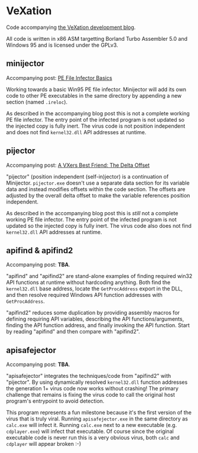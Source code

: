 # VeXation

Code accompanying [the VeXation development blog](https://log.vexation.com).

All code is written in x86 ASM targetting Borland Turbo Assembler 5.0 and
Windows 95 and is licensed under the GPLv3.

## minijector

Accompanying post: [PE File Infector Basics](https://log.vexation.ca/2019/01/pe-file-infector-basics.html)

Working towards a basic Win95 PE file infector. Minijector will add its own code
to other PE executables in the same directory by appending a new section (named
`.ireloc`).

As described in the accompanying blog post this is not a complete working PE
file infector. The entry point of the infected program is not updated so the
injected copy is fully inert. The virus code is not position independent and
does not find `kernel32.dll` API addresses at runtime.

## pijector

Accompanying post: [A VXers Best Friend: The Delta Offset](https://log.vexation.ca/2019/03/a-vxers-best-friend-delta-offset.html)

"pijector" (position independent (self-in)jector) is a continuation of
Minijector. `pijector.exe` doesn't use a separate data section for its variable
data and instead modifies offsets within the code section. The offsets are
adjusted by the overall delta offset to make the variable references position
independent.

As described in the accompanying blog post this is *still* not a complete
working PE file infector. The entry point of the infected program is not updated
so the injected copy is fully inert. The virus code also does not find
`kernel32.dll` API addresses at runtime.

## apifind & apifind2

Accompanying post: **TBA**.

"apifind" and "apifind2" are stand-alone examples of finding required win32 API
functions at runtime without hardcoding anything. Both find the `kernel32.dll`
base address, locate the `GetProcAddress` export in the DLL, and then
resolve required Windows API function addresses with `GetProcAddress`.

"apifind2" reduces some duplication by providing assembly macros for defining
requiring API variables, describing the API functions/arguments, finding the API
function address, and finally invoking the API function. Start by reading
"apifind" and then compare with "apifind2".

## apisafejector

Accompanying post: **TBA**.

"apisafejector" integrates the techniques/code from "apifind2" with "pijector".
By using dynamically resolved `kernel32.dll` function addresses the generation
1+ virus code now works without crashing! The primary challenge that remains is
fixing the virus code to call the original host program's entrypoint to avoid
detection.

This program represents a fun milestone because it's the first version of the
virus that is truly viral. Running `apisafejector.exe` in the same directory as
`calc.exe` will infect it. Running `calc.exe` next to a new executable (e.g.
`cdplayer.exe`) will infect that executable. Of course since the original
executable code is never run this is a very obvious virus, both `calc` and
`cdplayer` will appear broken :-)

